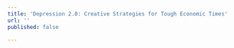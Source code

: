 ```yaml
---
title: 'Depression 2.0: Creative Strategies for Tough Economic Times'
url: ''
published: false

---
```


